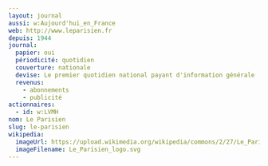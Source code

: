 ```yaml
---
layout: journal
aussi: w:Aujourd'hui_en_France
web: http://www.leparisien.fr
depuis: 1944
journal:
  papier: oui
  périodicité: quotidien
  couverture: nationale
  devise: Le premier quotidien national payant d'information générale
  revenus:
    - abonnements
    - publicité
actionnaires:
  - id: w:LVMH
nom: Le Parisien
slug: le-parisien
wikipedia:
  imageUrl: https://upload.wikimedia.org/wikipedia/commons/2/27/Le_Parisien_logo.svg
  imageFilename: Le_Parisien_logo.svg
---
```

